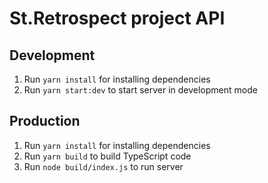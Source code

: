 # St.Retrospect project API

## Development
1. Run `yarn install` for installing dependencies
2. Run `yarn start:dev` to start server in development mode

## Production
1. Run `yarn install` for installing dependencies
2. Run `yarn build` to build TypeScript code
3. Run `node build/index.js` to run server

